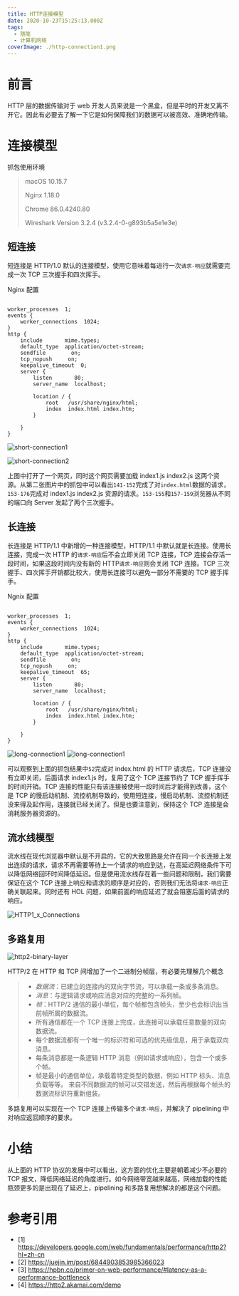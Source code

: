 ```yaml
---
title: HTTP连接模型
date: 2020-10-23T15:25:13.000Z
tags:
  - 随笔
  - 计算机网络
coverImage: ./http-connection1.png
---
```


# 前言

HTTP 层的数据传输对于 web 开发人员来说是一个黑盒，但是平时的开发又离不开它。因此有必要去了解一下它是如何保障我们的数据可以被高效、准确地传输。

# 连接模型

抓包使用环境

> macOS 10.15.7
>
> Nginx 1.18.0
>
> Chrome 86.0.4240.80
>
> Wireshark Version 3.2.4 (v3.2.4-0-g893b5a5e1e3e)

## 短连接

短连接是 HTTP/1.0 默认的连接模型，使用它意味着每进行一次`请求-响应`就需要完成一次 TCP 三次握手和四次挥手。

Nginx 配置

```

worker_processes  1;
events {
    worker_connections  1024;
}
http {
    include       mime.types;
    default_type  application/octet-stream;
    sendfile        on;
    tcp_nopush     on;
    keepalive_timeout  0;
    server {
        listen       80;
        server_name  localhost;

        location / {
            root   /usr/share/nginx/html;
            index  index.html index.htm;
        }

    }
}
```

![short-connection1](./http-connection2.png)

![short-connection2](./http-connection1.png)

上图中打开了一个网页，同时这个网页需要加载 index1.js index2.js 这两个资源。从第二张图片中的抓包中可以看出`141-152`完成了对`index.html`数据的请求，`153-176`完成对 index1.js index2.js 资源的请求。`153-155`和`157-159`浏览器从不同的端口向 Server 发起了两个三次握手。

## 长连接

长连接是 HTTP/1.1 中新增的一种连接模型，HTTP/1.1 中默认就是长连接。使用长连接，完成一次 HTTP 的`请求-响应`后不会立即关闭 TCP 连接，TCP 连接会存活一段时间，如果这段时间内没有新的 HTTP`请求-响应`则会关闭 TCP 连接。TCP 三次握手、四次挥手开销都比较大，使用长连接可以避免一部分不需要的 TCP 握手挥手。

Ngnix 配置

```

worker_processes  1;
events {
    worker_connections  1024;
}
http {
    include       mime.types;
    default_type  application/octet-stream;
    sendfile        on;
    tcp_nopush     on;
    keepalive_timeout  65;
    server {
        listen       80;
        server_name  localhost;

        location / {
            root   /usr/share/nginx/html;
            index  index.html index.htm;
        }

    }
}
```

![long-connection1](./http-connection4.png)
![long-connection1](./http-connection3.png)

可以观察到上面的抓包结果中`52`完成对 index.html 的 HTTP 请求后，TCP 连接没有立即关闭，后面请求 index1.js 时，复用了这个 TCP 连接节约了 TCP 握手挥手的时间开销。TCP 连接的性能只有该连接被使用一段时间后才能得到改善，这个是 TCP 的慢启动机制、流控机制导致的，使用短连接，慢启动机制、流控机制还没来得及起作用，连接就已经关闭了。但是也要注意到，保持这个 TCP 连接是会消耗服务器资源的。

## 流水线模型

流水线在现代浏览器中默认是不开启的，它的大致思路是允许在同一个长连接上发出连续的请求，请求不再需要等待上一个请求的响应到达，在高延迟网络条件下可以降低网络回环时间降低延迟。但是使用流水线存在着一些问题和限制，我们需要保证在这个 TCP 连接上响应和请求的顺序是对应的，否则我们无法将`请求-响应`正确关联起来。同时还有 HOL 问题，如果前面的响应延迟了就会阻塞后面的请求的响应。

![HTTP1_x_Connections](./HTTP1_x_Connections.png)

## 多路复用

![http2-binary-layer](./http2-binary-layer.png)

HTTP/2 在 HTTP 和 TCP 间增加了一个二进制分帧层，有必要先理解几个概念

> - _数据流_：已建立的连接内的双向字节流，可以承载一条或多条消息。
> - _消息_：与逻辑请求或响应消息对应的完整的一系列帧。
> - _帧_：HTTP/2 通信的最小单位，每个帧都包含帧头，至少也会标识出当前帧所属的数据流。
> - 所有通信都在一个 TCP 连接上完成，此连接可以承载任意数量的双向数据流。
> - 每个数据流都有一个唯一的标识符和可选的优先级信息，用于承载双向消息。
> - 每条消息都是一条逻辑 HTTP 消息（例如请求或响应），包含一个或多个帧。
> - 帧是最小的通信单位，承载着特定类型的数据，例如 HTTP 标头、消息负载等等。 来自不同数据流的帧可以交错发送，然后再根据每个帧头的数据流标识符重新组装。

多路复用可以实现在一个 TCP 连接上传输多个`请求-响应`，并解决了 pipelining 中对响应返回顺序的要求。

# 小结

从上面的 HTTP 协议的发展中可以看出，这方面的优化主要是朝着减少不必要的 TCP 报文，降低网络延迟的角度进行。如今网络带宽越来越高，网络加载的性能瓶颈更多的是出现在了延迟上，pipelining 和多路复用想解决的都是这个问题。

# 参考引用

- [1] https://developers.google.com/web/fundamentals/performance/http2?hl=zh-cn
- [2] https://juejin.im/post/6844903853985366023
- [3] https://hpbn.co/primer-on-web-performance/#latency-as-a-performance-bottleneck
- [4] https://http2.akamai.com/demo
